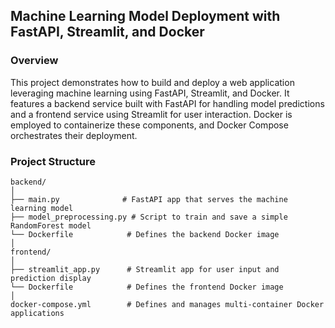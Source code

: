 ## Machine Learning Model Deployment with FastAPI, Streamlit, and Docker

### Overview
This project demonstrates how to build and deploy a web application leveraging machine learning using FastAPI, Streamlit, and Docker. It features a backend service built with FastAPI for handling model predictions and a frontend service using Streamlit for user interaction. Docker is employed to containerize these components, and Docker Compose orchestrates their deployment.

### Project Structure

```plaintext
backend/
│
├── main.py              # FastAPI app that serves the machine learning model
├── model_preprocessing.py # Script to train and save a simple RandomForest model
└── Dockerfile            # Defines the backend Docker image
│
frontend/
│
├── streamlit_app.py      # Streamlit app for user input and prediction display
└── Dockerfile            # Defines the frontend Docker image
│
docker-compose.yml        # Defines and manages multi-container Docker applications
```

